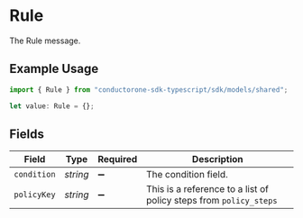 # Rule

The Rule message.

## Example Usage

```typescript
import { Rule } from "conductorone-sdk-typescript/sdk/models/shared";

let value: Rule = {};
```

## Fields

| Field                                                             | Type                                                              | Required                                                          | Description                                                       |
| ----------------------------------------------------------------- | ----------------------------------------------------------------- | ----------------------------------------------------------------- | ----------------------------------------------------------------- |
| `condition`                                                       | *string*                                                          | :heavy_minus_sign:                                                | The condition field.                                              |
| `policyKey`                                                       | *string*                                                          | :heavy_minus_sign:                                                | This is a reference to a list of policy steps from `policy_steps` |